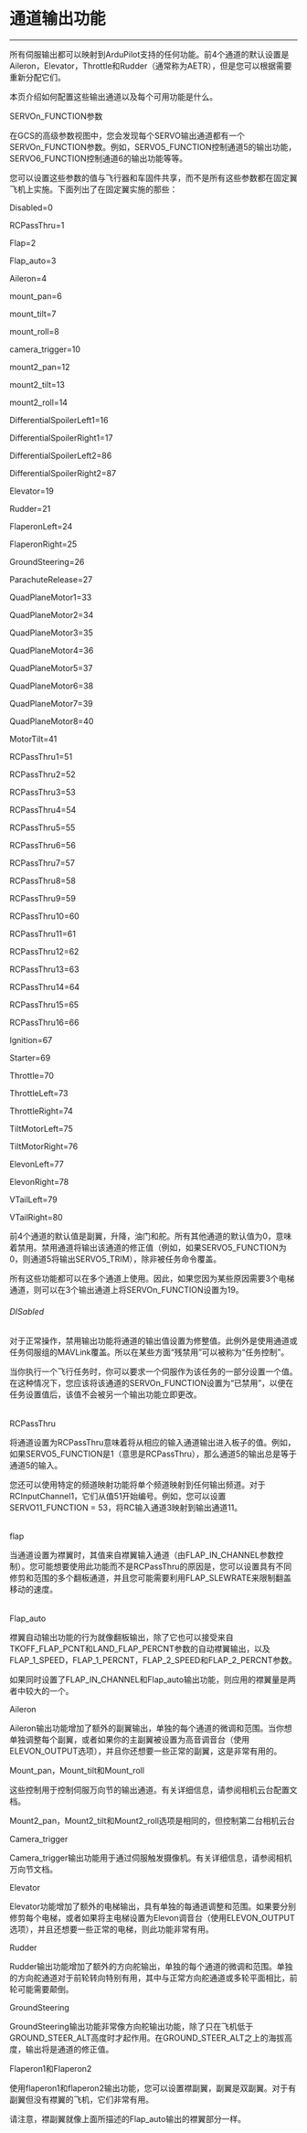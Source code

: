 # 通道输出功能

---

所有伺服输出都可以映射到ArduPilot支持的任何功能。前4个通道的默认设置是Aileron，Elevator，Throttle和Rudder（通常称为AETR），但是您可以根据需要重新分配它们。

本页介绍如何配置这些输出通道以及每个可用功能是什么。

SERVOn\_FUNCTION参数

在GCS的高级参数视图中，您会发现每个SERVO输出通道都有一个SERVOn\_FUNCTION参数。例如，SERVO5\_FUNCTION控制通道5的输出功能，SERVO6\_FUNCTION控制通道6的输出功能等等。

您可以设置这些参数的值与飞行器和车固件共享，而不是所有这些参数都在固定翼飞机上实施。下面列出了在固定翼实施的那些：

Disabled=0

RCPassThru=1

Flap=2

Flap\_auto=3

Aileron=4

mount\_pan=6

mount\_tilt=7

mount\_roll=8

camera\_trigger=10

mount2\_pan=12

mount2\_tilt=13

mount2\_roll=14

DifferentialSpoilerLeft1=16

DifferentialSpoilerRight1=17

DifferentialSpoilerLeft2=86

DifferentialSpoilerRight2=87

Elevator=19

Rudder=21

FlaperonLeft=24

FlaperonRight=25

GroundSteering=26

ParachuteRelease=27

QuadPlaneMotor1=33

QuadPlaneMotor2=34

QuadPlaneMotor3=35

QuadPlaneMotor4=36

QuadPlaneMotor5=37

QuadPlaneMotor6=38

QuadPlaneMotor7=39

QuadPlaneMotor8=40

MotorTilt=41

RCPassThru1=51

RCPassThru2=52

RCPassThru3=53

RCPassThru4=54

RCPassThru5=55

RCPassThru6=56

RCPassThru7=57

RCPassThru8=58

RCPassThru9=59

RCPassThru10=60

RCPassThru11=61

RCPassThru12=62

RCPassThru13=63

RCPassThru14=64

RCPassThru15=65

RCPassThru16=66

Ignition=67

Starter=69

Throttle=70

ThrottleLeft=73

ThrottleRight=74

TiltMotorLeft=75

TiltMotorRight=76

ElevonLeft=77

ElevonRight=78

VTailLeft=79

VTailRight=80

前4个通道的默认值是副翼，升降，油门和舵。所有其他通道的默认值为0，意味着禁用。禁用通道将输出该通道的修正值（例如，如果SERVO5\_FUNCTION为0，则通道5将输出SERVO5\_TRIM），除非被任务命令覆盖。

所有这些功能都可以在多个通道上使用。因此，如果您因为某些原因需要3个电梯通道，则可以在3个输出通道上将SERVOn\_FUNCTION设置为19。

###### DISabled

对于正常操作，禁用输出功能将通道的输出值设置为修整值。此例外是使用通道或任务伺服组的MAVLink覆盖。所以在某些方面“残禁用”可以被称为“任务控制”。

当你执行一个飞行任务时，你可以要求一个伺服作为该任务的一部分设置一个值。在这种情况下，您应该将该通道的SERVOn\_FUNCTION设置为“已禁用”，以便在任务设置值后，该值不会被另一个输出功能立即更改。

###### RCPassThru

将通道设置为RCPassThru意味着将从相应的输入通道输出进入板子的值。例如，如果SERVO5\_FUNCTION是1（意思是RCPassThru），那么通道5的输出总是等于通道5的输入。

您还可以使用特定的频道映射功能将单个频道映射到任何输出频道。对于RCInputChannel1，它们从值51开始编号。例如，您可以设置SERVO11\_FUNCTION = 53，将RC输入通道3映射到输出通道11。

###### flap

当通道设置为襟翼时，其值来自襟翼输入通道（由FLAP\_IN\_CHANNEL参数控制）。您可能想要使用此功能而不是RCPassThru的原因是，您可以设置具有不同修剪和范围的多个翻板通道，并且您可能需要利用FLAP\_SLEWRATE来限制翻盖移动的速度。

###### Flap\_auto

襟翼自动输出功能的行为就像翻板输出，除了它也可以接受来自TKOFF\_FLAP\_PCNT和LAND\_FLAP\_PERCNT参数的自动襟翼输出，以及FLAP\_1\_SPEED，FLAP\_1\_PERCNT，FLAP\_2\_SPEED和FLAP\_2\_PERCNT参数。

如果同时设置了FLAP\_IN\_CHANNEL和Flap\_auto输出功能，则应用的襟翼量是两者中较大的一个。

Aileron

Aileron输出功能增加了额外的副翼输出，单独的每个通道的微调和范围。当你想单独调整每个副翼，或者如果你的主副翼被设置为高音调音台（使用ELEVON\_OUTPUT选项），并且你还想要一些正常的副翼，这是非常有用的。

Mount\_pan，Mount\_tilt和Mount\_roll

这些控制用于控制伺服万向节的输出通道。有关详细信息，请参阅相机云台配置文档。

Mount2\_pan，Mount2\_tilt和Mount2\_roll选项是相同的，但控制第二台相机云台

Camera\_trigger

Camera\_trigger输出功能用于通过伺服触发摄像机。有关详细信息，请参阅相机万向节文档。

Elevator

Elevator功能增加了额外的电梯输出，具有单独的每通道调整和范围。如果要分别修剪每个电梯，或者如果将主电梯设置为Elevon调音台（使用ELEVON\_OUTPUT选项），并且还想要一些正常的电梯，则此功能非常有用。

Rudder

Rudder输出功能增加了额外的方向舵输出，单独的每个通道的微调和范围。单独的方向舵通道对于前轮转向特别有用，其中与正常方向舵通道或多轮平面相比，前轮可能需要颠倒。

GroundSteering

GroundSteering输出功能非常像方向舵输出功能，除了只在飞机低于GROUND\_STEER\_ALT高度时才起作用。在GROUND\_STEER\_ALT之上的海拔高度，输出将是通道的修正值。

Flaperon1和Flaperon2

使用flaperon1和flaperon2输出功能，您可以设置襟副翼，副翼是双副翼。对于有副翼但没有襟翼的飞机，它们非常有用。

请注意，襟副翼就像上面所描述的Flap\_auto输出的襟翼部分一样。



